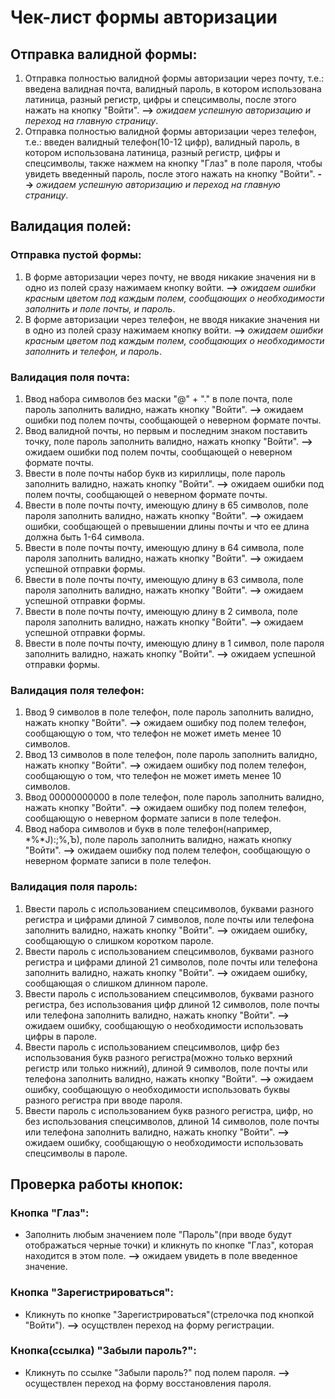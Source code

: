 # Чек-лист формы авторизации

## Отправка валидной формы:
1) Отправка полностью валидной формы авторизации через почту, т.е.: введена валидная почта, валидный пароль, в котором использована латиница, разный регистр, цифры и спецсимволы, после этого нажать на кнопку "Войти". **-->** *ожидаем успешную авторизацию и переход на главную страницу*.
2) Отправка полностью валидной формы авторизации через телефон, т.е.: введен валидный телефон(10-12 цифр), валидный пароль, в котором использована латиница, разный регистр, цифры и спецсимволы, также нажмем на кнопку "Глаз" в поле пароля, чтобы увидеть введенный пароль, после этого нажать на кнопку "Войти". **-->** *ожидаем успешную авторизацию и переход на главную страницу*.

## Валидация полей:

### Отправка пустой формы:
1) В форме авторизации через почту, не вводя никакие значения ни в одно из полей сразу нажимаем кнопку войти. **-->** *ожидаем ошибки красным цветом под каждым полем, сообщающих о необходимости заполнить и поле почты, и пароль*.
2) В форме авторизации через телефон, не вводя никакие значения ни в одно из полей сразу нажимаем кнопку войти. **-->** *ожидаем ошибки красным цветом под каждым полем, сообщающих о необходимости заполнить и телефон, и пароль*.

### Валидация поля почта:
1) Ввод набора символов без маски "@" + "." в поле почта, поле пароль заполнить валидно, нажать кнопку "Войти". **-->** ожидаем ошибки под полем почты, сообщающей о неверном формате почты.
2) Ввод валидной почты, но первым и последним знаком поставить точку, поле пароль заполнить валидно, нажать кнопку "Войти". **-->** ожидаем ошибки под полем почты, сообщающей о неверном формате почты.
3) Ввести в поле почты набор букв из кириллицы, поле пароль заполнить валидно, нажать кнопку "Войти". **-->** ожидаем ошибки под полем почты, сообщающей о неверном формате почты.
4) Ввести в поле почты почту, имеющую длину в 65 символов, поле пароля заполнить валидно, нажать кнопку "Войти". **-->** ожидаем ошибки, сообщающей о превышении длины почты и что ее длина должна быть 1-64 символа.
5) Ввести в поле почты почту, имеющую длину в 64 символа, поле пароля заполнить валидно, нажать кнопку "Войти". **-->** ожидаем успешной отправки формы.
6) Ввести в поле почты почту, имеющую длину в 63 символа, поле пароля заполнить валидно, нажать кнопку "Войти". **-->** ожидаем успешной отправки формы.
7) Ввести в поле почты почту, имеющую длину в 2 символа, поле пароля заполнить валидно, нажать кнопку "Войти". **-->** ожидаем успешной отправки формы.
8) Ввести в поле почты почту, имеющую длину в 1 символ, поле пароля заполнить валидно, нажать кнопку "Войти". **-->** ожидаем успешной отправки формы.

### Валидация поля телефон:
1) Ввод 9 символов в поле телефон, поле пароль заполнить валидно, нажать кнопку "Войти". **-->** ожидаем ошибку под полем телефон, сообщающую о том, что телефон не может иметь менее 10 символов.
2) Ввод 13 символов в поле телефон, поле пароль заполнить валидно, нажать кнопку "Войти". **-->** ожидаем ошибку под полем телефон, сообщающую о том, что телефон не может иметь менее 10 символов.
3) Ввод 00000000000 в поле телефон, поле пароль заполнить валидно, нажать кнопку "Войти". **-->** ожидаем ошибку под полем телефон, сообщающую о неверном формате записи в поле телефон.
4) Ввод набора символов и букв в поле телефон(например, *%*J):;%,Ъ), поле пароль заполнить валидно, нажать кнопку "Войти". **-->** ожидаем ошибку под полем телефон, сообщающую о неверном формате записи в поле телефон.

### Валидация поля пароль:
1) Ввести пароль с использованием спецсимволов, буквами разного регистра и цифрами длиной 7 символов, поле почты или телефона заполнить валидно, нажать кнопку "Войти". **-->** ожидаем ошибку, сообщающую о слишком коротком пароле.
2) Ввести пароль с использованием спецсимволов, буквами разного регистра и цифрами длиной 21 символов, поле почты или телефона заполнить валидно, нажать кнопку "Войти". **-->** ожидаем ошибку, сообщающая о слишком длинном пароле.
3) Ввести пароль с использованием спецсимволов, буквами разного регистра, без использования цифр длиной 12 символов, поле почты или телефона заполнить валидно, нажать кнопку "Войти". **-->** ожидаем ошибку, сообщающую о необходимости использовать цифры в пароле.
4) Ввести пароль с использованием спецсимволов, цифр без использования букв разного регистра(можно только верхний регистр или только нижний), длиной 9 символов, поле почты или телефона заполнить валидно, нажать кнопку "Войти". **-->** ожидаем ошибку, сообщающую о необходимости использовать буквы разного регистра при вводе пароля.
5) Ввести пароль с использованием букв разного регистра, цифр, но без использования спецсимволов, длиной 14 символов, поле почты или телефона заполнить валидно, нажать кнопку "Войти". **-->** ожидаем ошибку, сообщающую о необходимости использовать спецсимволы в пароле.

## Проверка работы кнопок:

### Кнопка "Глаз":
* Заполнить любым значением поле "Пароль"(при вводе будут отображаться черные точки) и кликнуть по кнопке "Глаз", которая находится в этом поле. **-->** ожидаем увидеть в поле введенное значение.

### Кнопка "Зарегистрироваться":
* Кликнуть по кнопке "Зарегистрироваться"(стрелочка под кнопкой "Войти"). **-->** осущствлен переход на форму регистрации.

### Кнопка(ссылка) "Забыли пароль?":
* Кликнуть по ссылке "Забыли пароль?" под полем пароля. **-->** осуществлен переход на форму восстановления пароля.
